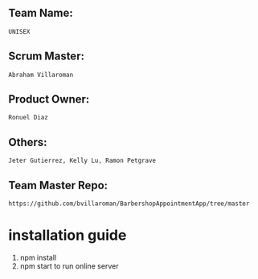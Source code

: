 ## Team Name: 
    UNISEX
## Scrum Master: 
    Abraham Villaroman
## Product Owner: 
    Ronuel Diaz
## Others: 
    Jeter Gutierrez, Kelly Lu, Ramon Petgrave
## Team Master Repo: 
    https://github.com/bvillaroman/BarbershopAppointmentApp/tree/master 


# installation guide

1. npm install 
2. npm start to run online server


